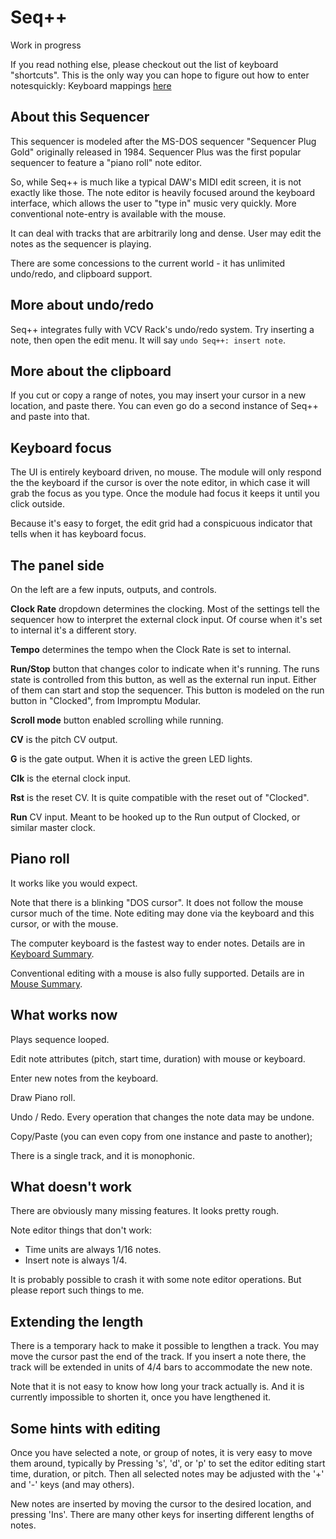 # Seq++

Work in progress

If you read nothing else, please checkout out the list of keyboard "shortcuts". This is the only way you can hope to figure out how to enter notesquickly: Keyboard mappings [here](./keymap.md)

## About this Sequencer

This sequencer is modeled after the MS-DOS sequencer "Sequencer Plug Gold" originally released in 1984. Sequencer Plus was the first popular sequencer to feature a "piano roll" note editor.

So, while Seq++ is much like a typical DAW's MIDI edit screen, it is not exactly like those. The note editor is heavily focused around the keyboard interface, which allows the user to "type in" music very quickly. More conventional note-entry is available with the mouse.

It can deal with tracks that are arbitrarily long and dense. User may edit the notes as the sequencer is playing.

There are some concessions to the current world - it has unlimited undo/redo, and clipboard support.

## More about undo/redo

Seq++ integrates fully with VCV Rack's undo/redo system. Try inserting a note, then open the edit menu. It will say `undo Seq++: insert note`.

## More about the clipboard

If you cut or copy a range of notes, you may insert your cursor in a new location, and paste there. You can even go do a second instance of Seq++ and paste into that.

## Keyboard focus

The UI is entirely keyboard driven, no mouse. The module will only respond the the keyboard if the cursor is over the note editor, in which case it will grab the focus as you type. Once the module had focus it keeps it until you click outside.

Because it's easy to forget, the edit grid had a conspicuous indicator that tells when it has keyboard focus.

## The panel side

On the left are a few inputs, outputs, and controls.

**Clock Rate** dropdown determines the clocking. Most of the settings tell the sequencer how to interpret the external clock input. Of course when it's set to internal it's a different story.

**Tempo** determines the tempo when the Clock Rate is set to internal.

**Run/Stop** button that changes color to  indicate when it's running. The runs state is controlled from this button, as well as the external run input. Either of them can start and stop the sequencer. This button is modeled on the run button in "Clocked", from Impromptu Modular.

**Scroll mode** button enabled scrolling while running.

**CV** is the pitch CV output.

**G** is the gate output. When it is active the green LED lights.

**Clk** is the eternal clock input.

**Rst** is the reset CV. It is quite compatible with the reset out of "Clocked".

**Run** CV input. Meant to be hooked up to the Run output of Clocked, or similar master clock.

## Piano roll

It works like you would expect.

Note that there is a blinking "DOS cursor". It does not follow the mouse cursor much of the time. Note editing may done via the keyboard and this cursor, or with the mouse.

The computer keyboard is the fastest way to ender notes. Details are in [Keyboard Summary](./keymap.md).

Conventional editing with a mouse is also fully supported. Details are in [Mouse Summary](./mouse.md).

## What works now

Plays sequence looped.

Edit note attributes (pitch, start time, duration) with mouse or keyboard.

Enter new notes from the keyboard.

Draw Piano roll.

Undo / Redo. Every operation that changes the note data may be undone.

Copy/Paste (you can even copy from one instance and paste to another);

There is a single track, and it is monophonic.

## What doesn't work

There are obviously many missing features. It looks pretty rough.

Note editor things that don't work:

* Time units are always 1/16 notes.
* Insert note is always 1/4.

It is probably possible to crash it with some note editor operations. But please report such things to me.

## Extending the length

There is a temporary hack to make it possible to lengthen a track. You may move the cursor past the end of the track. If you insert a note there, the track will be extended in units of 4/4 bars to accommodate the new note.

Note that it is not easy to know how long your track actually is. And it is currently impossible to shorten it, once you have lengthened it.

## Some hints with editing

Once you have selected a note, or group of notes, it is very easy to move them around, typically by Pressing 's', 'd', or 'p' to set the editor editing start time, duration, or pitch. Then all selected notes may be adjusted with the '+' and '-' keys (and may others).

New notes are inserted by moving the cursor to the desired location, and pressing 'Ins'. There are many other keys for inserting different lengths of notes.